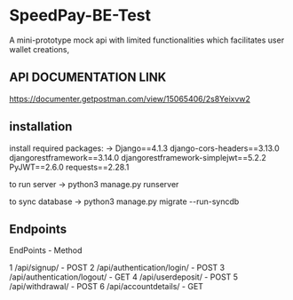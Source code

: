 # SpeedPay-BE-Test
A mini-prototype mock api with limited functionalities which facilitates user wallet creations, 

## API DOCUMENTATION LINK
https://documenter.getpostman.com/view/15065406/2s8Yeixvw2




## installation
install required packages:
  -> Django==4.1.3
    django-cors-headers==3.13.0
    djangorestframework==3.14.0
    djangorestframework-simplejwt==5.2.2
    PyJWT==2.6.0
    requests==2.28.1

 
to run server
    -> python3 manage.py runserver

to sync database
    -> python3 manage.py migrate --run-syncdb   

## Endpoints
EndPoints                     -         Method 

1 /api/signup/                - POST 
2 /api/authentication/login/  - POST
3 /api/authentication/logout/ - GET
4 /api/userdeposit/           - POST 
5 /api/withdrawal/            - POST
6 /api/accountdetails/        - GET
